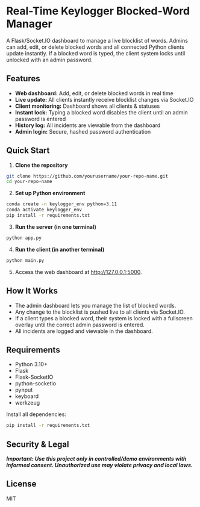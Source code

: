 # Real-Time Keylogger Blocked-Word Manager

A Flask/Socket.IO dashboard to manage a live blocklist of words. Admins can add, edit, or delete blocked words and all connected Python clients update instantly. If a blocked word is typed, the client system locks until unlocked with an admin password.

## Features

* **Web dashboard:** Add, edit, or delete blocked words in real time
* **Live update:** All clients instantly receive blocklist changes via Socket.IO
* **Client monitoring:** Dashboard shows all clients & statuses
* **Instant lock:** Typing a blocked word disables the client until an admin password is entered
* **History log:** All incidents are viewable from the dashboard
* **Admin login:** Secure, hashed password authentication

## Quick Start

1. **Clone the repository**

```bash
git clone https://github.com/yourusername/your-repo-name.git
cd your-repo-name
```

2. **Set up Python environment**

```bash
conda create -n keylogger_env python=3.11
conda activate keylogger_env
pip install -r requirements.txt
```

3. **Run the server (in one terminal)**

```bash
python app.py
```

4. **Run the client (in another terminal)**

```bash
python main.py
```

5. Access the web dashboard at http://127.0.0.1:5000.

## How It Works

* The admin dashboard lets you manage the list of blocked words.
* Any change to the blocklist is pushed live to all clients via Socket.IO.
* If a client types a blocked word, their system is locked with a fullscreen overlay until the correct admin password is entered.
* All incidents are logged and viewable in the dashboard.

## Requirements

* Python 3.10+
* Flask
* Flask-SocketIO
* python-socketio
* pynput
* keyboard
* werkzeug

Install all dependencies:

```bash
pip install -r requirements.txt
```

## Security & Legal

***Important: Use this project only in controlled/demo environments with informed consent. Unauthorized use may violate privacy and local laws.***

## License

MIT
